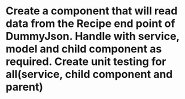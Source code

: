  # Create a component that will read data from the Recipe end point of DummyJson. Handle with service, model and child component as required. Create unit testing for all(service, child component and parent)